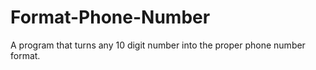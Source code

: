 # Format-Phone-Number
A program that turns any 10 digit number into the proper phone number format.
